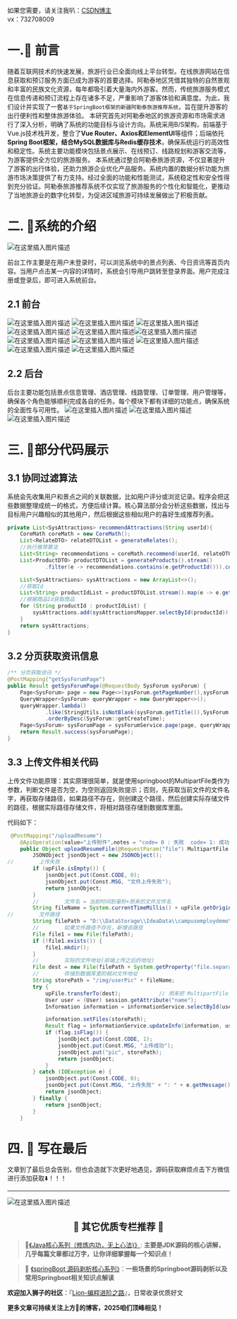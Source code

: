 如果您需要，请关注我叭：[CSDN博主](http://lions.blog.csdn.net)
<br/>
                        vx：732708009

# 一.🦁 前言


随着互联网技术的快速发展，旅游行业已全面向线上平台转型。在线旅游网站在信息获取和预订服务方面已成为游客的首要选择。阿勒泰地区凭借其独特的自然景观和丰富的民族文化资源，每年都吸引着大量海内外游客。然而，传统旅游服务模式在信息传递和预订流程上存在诸多不足，严重影响了游客体验和满意度。为此，我们设计并实现了一套`基于SpringBoot框架的新疆阿勒泰旅游推荐系统`，旨在提升游客的出行便利性和整体旅游体验。
	本研究首先对阿勒泰地区的旅游资源和市场需求进行了深入分析，明确了系统的功能目标与设计方向。系统采用B/S架构，前端基于Vue.js技术栈开发，整合了**Vue Router、Axios和ElementUI**等组件；后端依托**Spring Boot框架，结合MySQL数据库与Redis缓存技术**，确保系统运行的高效性和稳定性。系统主要功能模块包括景点展示、在线预订、线路规划和游客交流等，为游客提供全方位的旅游服务。
本系统通过整合阿勒泰旅游资源，不仅显著提升了游客的出行体验，还助力旅游企业优化产品服务。系统内置的数据分析功能为旅游市场决策提供了有力支持。经过全面的功能和性能测试，系统稳定性和安全性得到充分验证。阿勒泰旅游推荐系统不仅实现了旅游服务的个性化和智能化，更推动了当地旅游业的数字化转型，为促进区域旅游可持续发展做出了积极贡献。
# 二. 🦁系统的介绍
![在这里插入图片描述](https://i-blog.csdnimg.cn/direct/e52b34575d7748439ff11e71afb4d1c2.png)

前台工作主要是在用户未登录时，可以浏览系统中的景点列表、今日资讯等首页内容。当用户点击某一内容的详情时，系统会引导用户跳转至登录界面。用户完成注册或登录后，即可进入系统前台。
## 2.1 前台
![在这里插入图片描述](https://i-blog.csdnimg.cn/direct/ac49fe9336a646918158c96f29d748f5.png)
![在这里插入图片描述](https://i-blog.csdnimg.cn/direct/51ee9079296a4ff2a6cc927e004e47b8.png)
![在这里插入图片描述](https://i-blog.csdnimg.cn/direct/dac5ffc4a909414ebd2eb203f505fa87.png)
![在这里插入图片描述](https://i-blog.csdnimg.cn/direct/07dbf87390114e479abefaacdebb5b68.png)
![在这里插入图片描述](https://i-blog.csdnimg.cn/direct/27ebcb6ca16e4b78b8736210b7f89361.png)![在这里插入图片描述](https://i-blog.csdnimg.cn/direct/24e730a3820b4fa49c0b4c480b1e68cf.png)
![在这里插入图片描述](https://i-blog.csdnimg.cn/direct/708b33056c134e57b7f48c47b2111f0b.png)
![在这里插入图片描述](https://i-blog.csdnimg.cn/direct/357c58bf4fed4cf0b0ce81808e66b92f.png)
![在这里插入图片描述](https://i-blog.csdnimg.cn/direct/bcd148b41f75451593118d0974322ad4.png)
![在这里插入图片描述](https://i-blog.csdnimg.cn/direct/e98c21ef24554f73a0438ff823d63b50.png)
![在这里插入图片描述](https://i-blog.csdnimg.cn/direct/23183daf54a34a63a1dce2874a63be53.png)

## 2.2 后台
后台主要功能包括景点信息管理、酒店管理、线路管理、订单管理、用户管理等，确保各个角色能够顺利完成各自的任务。每个模块下都有详细的功能点，确保系统的全面性与可用性。
![在这里插入图片描述](https://i-blog.csdnimg.cn/direct/511024dbfbce4fb5aa863ed6490079d5.png)
![在这里插入图片描述](https://i-blog.csdnimg.cn/direct/21e2c765c4cc4e3fa27e616e2c9c9b61.png)
![在这里插入图片描述](https://i-blog.csdnimg.cn/direct/01273c07ad11469ab023767bb55720db.png)
# 三. 🦁部分代码展示
## 3.1 协同过滤算法
系统会先收集用户和景点之间的关联数据，比如用户评分或浏览记录。程序会把这些数据整理成统一的格式，方便后续计算。核心算法部分会分析这些数据，找出与目标用户兴趣相似的其他用户，然后根据这些相似用户的喜好生成推荐列表。
```java
private List<SysAttractions> recommendAttractions(String userId){
    CoreMath coreMath = new CoreMath();
    List<RelateDTO> relateDTOList = generateRelates();
    //执行推荐算法
    List<String> recommendations = coreMath.recommend(userId, relateDTOList);
    List<ProductDTO> productDTOList = generateProducts().stream()
            .filter(e -> recommendations.contains(e.getProductId())).collect(Collectors.toList());

    List<SysAttractions> sysAttractions = new ArrayList<>();
    //获取Id
    List<String> productIdList = productDTOList.stream().map(e -> e.getProductId()).collect(Collectors.toList());
    //根据商品Id获取商品
    for (String productId : productIdList) {
        sysAttractions.add(sysAttractionsMapper.selectById(productId));
    }
    return sysAttractions;
}
```
## 3.2 分页获取资讯信息
```java
/** 分页获取资讯 */
@PostMapping("getSysForumPage")
public Result getSysForumPage(@RequestBody SysForum sysForum) {
    Page<SysForum> page = new Page<>(sysForum.getPageNumber(),sysForum.getPageSize());
    QueryWrapper<SysForum> queryWrapper = new QueryWrapper<>();
    queryWrapper.lambda()
            .like(StringUtils.isNotBlank(sysForum.getTitle()),SysForum::getTitle,sysForum.getTitle())
            .orderByDesc(SysForum::getCreateTime);
    Page<SysForum> sysForumPage = sysForumService.page(page, queryWrapper);
    return Result.success(sysForumPage);
}
```

## 3.3 上传文件相关代码
上传文件功能原理：其实原理很简单，就是使用springboot的MultipartFile类作为参数，判断文件是否为空，为空则返回失败提示；否则，先获取当前文件的文件名字，再获取存储路径，如果路径不存在，则创建这个路径，然后创建实际存储文件的路径，根据实际路径存储文件，将相对路径存储到数据库里面。

代码如下：

```java
 @PostMapping("/uploadResume")
    @ApiOperation(value="上传附件",notes = "code= 0 : 失败  code= 1: 成功，前端根据接口code值来判断跳转页面")
    public Object uploadResumeFile(@RequestParam("file") MultipartFile upFile) {
        JSONObject jsonObject = new JSONObject();
//        上传失败
        if (upFile.isEmpty()) {
            jsonObject.put(Const.CODE, 0);
            jsonObject.put(Const.MSG, "文件上传失败");
            return jsonObject;
        }
        //        文件名 = 当前时间到毫秒+原来的文件文件名
        String fileName = System.currentTimeMillis() + upFile.getOriginalFilename();
//        文件路径
        String filePath = "D:\\DataStorage\\IdeaData\\campusemploydemo\\campusemploydemo\\src\\main\\resources\\static\\resume\\";
        //        如果文件路径不存在，新增该路径
        File file1 = new File(filePath);
        if (!file1.exists()) {
            file1.mkdir();
        }
        //        实际的文件地址(前端上传之后的地址)
        File dest = new File(filePath + System.getProperty("file.separator") + fileName);
        //        存储到数据库里的相对文件地址
        String storePath = "/img/userPic" + fileName;
        try {
            upFile.transferTo(dest);            // 用来把 MultipartFile 转换换成 File
            User user = (User) session.getAttribute("name");
            Information information = informationService.selectById(user.getUid());

            information.setFiles(storePath);
            Result flag = informationService.updateInfo(information, user.getUid());
            if (flag.isFlag()) {
                jsonObject.put(Const.CODE, 1);
                jsonObject.put(Const.MSG, "上传成功");
                jsonObject.put("pic", storePath);
                return jsonObject;
            }
        } catch (IOException e) {
            jsonObject.put(Const.CODE, 0);
            jsonObject.put(Const.MSG, "上传失败" + ": " + e.getMessage());
            return jsonObject;
        } finally {
            return jsonObject;
        }
    }
  ```
  # 四. 🦁 写在最后
  文章到了最后总会告别，但也会造就下次更好地遇见，源码获取麻烦点击下方微信进行添加获取⬇️！！！







-- --
![在这里插入图片描述](https://img-blog.csdnimg.cn/59e6298ecc134fbeb947b1b24ecfd48a.gif#pic_center)

<h2><center>🦁 其它优质专栏推荐 🦁</center></h2>

>:star2:[《Java核心系列（修炼内功，无上心法)》](https://blog.csdn.net/m0_58847451/category_12280615.html?spm=1001.2014.3001.5482): **主要是JDK源码的核心讲解，几乎每篇文章都过万字，让你详细掌握每一个知识点！**

>:star2: [《springBoot 源码剥析核心系列》](https://blog.csdn.net/m0_58847451/category_12226203.html?spm=1001.2014.3001.5482)：**一些场景的Springboot源码剥析以及常用Springboot相关知识点解读**


**欢迎加入狮子的社区**：『[Lion-编程进阶之路](https://bbs.csdn.net/forums/lion-society?spm=1001.2014.3001.6682)』，日常收录优质好文

**更多文章可持续关注上方🦁的博客，2025咱们顶峰相见！**
